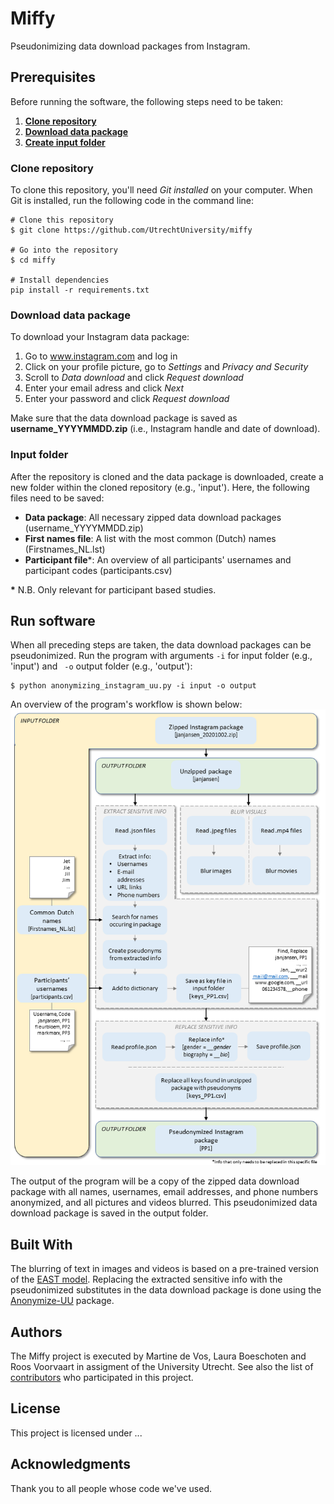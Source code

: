# Miffy

Pseudonimizing data download packages from Instagram.

## Prerequisites

Before running the software, the following steps need to be taken:

1. **[Clone repository](#clone-repository)**
2. **[Download data package](#download-data-package)**
3. **[Create input folder](#input-folder)**

### Clone repository

To clone this repository, you'll need *Git installed* on your computer. When Git is installed, run the following code in the command line:

```
# Clone this repository
$ git clone https://github.com/UtrechtUniversity/miffy

# Go into the repository
$ cd miffy

# Install dependencies
pip install -r requirements.txt 
```
### Download data package

To download your Instagram data package:

1. Go to www.instagram.com and log in
2. Click on your profile picture, go to *Settings* and *Privacy and Security*
3. Scroll to *Data download* and click *Request download*
4. Enter your email adress and click *Next*
5. Enter your password and click *Request download*

Make sure that the data download package is saved as **username_YYYYMMDD.zip** (i.e., Instagram handle and date of download).

### Input folder

After the repository is cloned and the data package is downloaded, create a new folder within the cloned repository (e.g., 'input'). Here, the following files need to be saved:
* **Data package**: All necessary zipped data download packages (username_YYYYMMDD.zip)
* **First names file**: A list with the most common (Dutch) names (Firstnames_NL.lst)
* **Participant file**\*: An overview of all participants' usernames and participant codes (participants.csv)

**\*** N.B. Only relevant for participant based studies.

## Run software

When all preceding steps are taken, the data download packages can be pseudonimized. Run the program with arguments `-i` for input folder (e.g., 'input') and ` -o` output folder (e.g., 'output'):

```
$ python anonymizing_instagram_uu.py -i input -o output
```

An overview of the program's workflow is shown below:
![flowanonymize.png](flowanonymize.png)

The output of the program will be a copy of the zipped data download package with all names, usernames, email addresses, and phone numbers anonymized, and all pictures and videos blurred. This pseudonimized data download package is saved in the output folder.


## Built With

The blurring of text in images and videos is based on a pre-trained version of the [EAST model](https://github.com/argman/EAST). Replacing the extracted sensitive info with the pseudonimized substitutes in the data download package is done using the [Anonymize-UU](https://pypi.org/project/anonymize-UU/) package.


## Authors

The Miffy project is executed by Martine de Vos, Laura Boeschoten and Roos Voorvaart in assigment of the University Utrecht. See also the list of [contributors](https://github.com/your/project/contributors) who participated in this project.


## License

This project is licensed under ...


## Acknowledgments

Thank you to all people whose code we've used.
